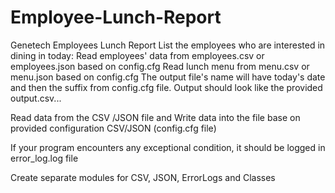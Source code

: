 # Employee-Lunch-Report
Genetech Employees Lunch Report
List the employees who are interested in dining in today:
Read employees' data from employees.csv or employees.json based on config.cfg
Read lunch menu from menu.csv or menu.json based on config.cfg
The output file's name will have today's date and then the suffix from config.cfg file.
Output should look like the provided output.csv...



Read data from the CSV /JSON file and Write data into the file base on provided configuration  CSV/JSON (config.cfg file)



If your program encounters any exceptional condition, it should be logged in error_log.log file


Create separate modules for CSV, JSON, ErrorLogs and Classes
